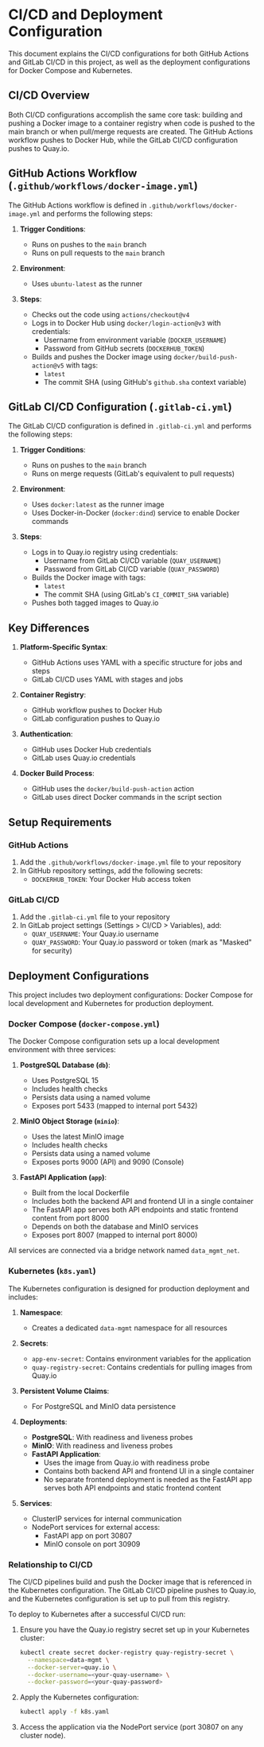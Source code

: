 # CI/CD and Deployment Configuration

This document explains the CI/CD configurations for both GitHub Actions and GitLab CI/CD in this project, as well as the deployment configurations for Docker Compose and Kubernetes.

## CI/CD Overview

Both CI/CD configurations accomplish the same core task: building and pushing a Docker image to a container registry when code is pushed to the main branch or when pull/merge requests are created. The GitHub Actions workflow pushes to Docker Hub, while the GitLab CI/CD configuration pushes to Quay.io.

## GitHub Actions Workflow (`.github/workflows/docker-image.yml`)

The GitHub Actions workflow is defined in `.github/workflows/docker-image.yml` and performs the following steps:

1. **Trigger Conditions**: 
   - Runs on pushes to the `main` branch
   - Runs on pull requests to the `main` branch

2. **Environment**:
   - Uses `ubuntu-latest` as the runner

3. **Steps**:
   - Checks out the code using `actions/checkout@v4`
   - Logs in to Docker Hub using `docker/login-action@v3` with credentials:
     * Username from environment variable (`DOCKER_USERNAME`)
     * Password from GitHub secrets (`DOCKERHUB_TOKEN`)
   - Builds and pushes the Docker image using `docker/build-push-action@v5` with tags:
     * `latest`
     * The commit SHA (using GitHub's `github.sha` context variable)

## GitLab CI/CD Configuration (`.gitlab-ci.yml`)

The GitLab CI/CD configuration is defined in `.gitlab-ci.yml` and performs the following steps:

1. **Trigger Conditions**:
   - Runs on pushes to the `main` branch
   - Runs on merge requests (GitLab's equivalent to pull requests)

2. **Environment**:
   - Uses `docker:latest` as the runner image
   - Uses Docker-in-Docker (`docker:dind`) service to enable Docker commands

3. **Steps**:
   - Logs in to Quay.io registry using credentials:
     * Username from GitLab CI/CD variable (`QUAY_USERNAME`)
     * Password from GitLab CI/CD variable (`QUAY_PASSWORD`)
   - Builds the Docker image with tags:
     * `latest`
     * The commit SHA (using GitLab's `CI_COMMIT_SHA` variable)
   - Pushes both tagged images to Quay.io

## Key Differences

1. **Platform-Specific Syntax**:
   - GitHub Actions uses YAML with a specific structure for jobs and steps
   - GitLab CI/CD uses YAML with stages and jobs

2. **Container Registry**:
   - GitHub workflow pushes to Docker Hub
   - GitLab configuration pushes to Quay.io

3. **Authentication**:
   - GitHub uses Docker Hub credentials
   - GitLab uses Quay.io credentials

4. **Docker Build Process**:
   - GitHub uses the `docker/build-push-action` action
   - GitLab uses direct Docker commands in the script section

## Setup Requirements

### GitHub Actions

1. Add the `.github/workflows/docker-image.yml` file to your repository
2. In GitHub repository settings, add the following secrets:
   - `DOCKERHUB_TOKEN`: Your Docker Hub access token

### GitLab CI/CD

1. Add the `.gitlab-ci.yml` file to your repository
2. In GitLab project settings (Settings > CI/CD > Variables), add:
   - `QUAY_USERNAME`: Your Quay.io username
   - `QUAY_PASSWORD`: Your Quay.io password or token (mark as "Masked" for security)

## Deployment Configurations

This project includes two deployment configurations: Docker Compose for local development and Kubernetes for production deployment.

### Docker Compose (`docker-compose.yml`)

The Docker Compose configuration sets up a local development environment with three services:

1. **PostgreSQL Database (`db`)**:
   - Uses PostgreSQL 15
   - Includes health checks
   - Persists data using a named volume
   - Exposes port 5433 (mapped to internal port 5432)

2. **MinIO Object Storage (`minio`)**:
   - Uses the latest MinIO image
   - Includes health checks
   - Persists data using a named volume
   - Exposes ports 9000 (API) and 9090 (Console)

3. **FastAPI Application (`app`)**:
   - Built from the local Dockerfile
   - Includes both the backend API and frontend UI in a single container
   - The FastAPI app serves both API endpoints and static frontend content from port 8000
   - Depends on both the database and MinIO services
   - Exposes port 8007 (mapped to internal port 8000)

All services are connected via a bridge network named `data_mgmt_net`.

### Kubernetes (`k8s.yaml`)

The Kubernetes configuration is designed for production deployment and includes:

1. **Namespace**:
   - Creates a dedicated `data-mgmt` namespace for all resources

2. **Secrets**:
   - `app-env-secret`: Contains environment variables for the application
   - `quay-registry-secret`: Contains credentials for pulling images from Quay.io

3. **Persistent Volume Claims**:
   - For PostgreSQL and MinIO data persistence

4. **Deployments**:
   - **PostgreSQL**: With readiness and liveness probes
   - **MinIO**: With readiness and liveness probes
   - **FastAPI Application**: 
     * Uses the image from Quay.io with readiness probe
     * Contains both backend API and frontend UI in a single container
     * No separate frontend deployment is needed as the FastAPI app serves both API endpoints and static frontend content

5. **Services**:
   - ClusterIP services for internal communication
   - NodePort services for external access:
     * FastAPI app on port 30807
     * MinIO console on port 30909

### Relationship to CI/CD

The CI/CD pipelines build and push the Docker image that is referenced in the Kubernetes configuration. The GitLab CI/CD pipeline pushes to Quay.io, and the Kubernetes configuration is set up to pull from this registry.

To deploy to Kubernetes after a successful CI/CD run:

1. Ensure you have the Quay.io registry secret set up in your Kubernetes cluster:
   ```bash
   kubectl create secret docker-registry quay-registry-secret \
     --namespace=data-mgmt \
     --docker-server=quay.io \
     --docker-username=<your-quay-username> \
     --docker-password=<your-quay-password>
   ```

2. Apply the Kubernetes configuration:
   ```bash
   kubectl apply -f k8s.yaml
   ```

3. Access the application via the NodePort service (port 30807 on any cluster node).
